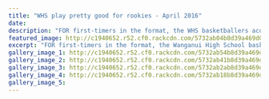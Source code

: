 ```yaml
---
title: "WHS play pretty good for rookies - April 2016"
date: 
description: "FOR first-timers in the format, the WHS basketballers acquitted themselves very well by finishing 4th in both the Junior & Senior boys divisions at the BBNZ SS 3X3 National Slam in Auckland..."
featured_image: http://c1940652.r52.cf0.rackcdn.com/5732ab04b8d39a469d000783/WHS-boys-with-NZ-3x3-team.jpg
excerpt: "FOR first-timers in the format, the Wanganui High School basketballers acquitted themselves very well by finishing fourth in both the Junior and Senior boys divisions at the BBNZ Secondary School 3X3 National Slam in Auckland last weekend."
gallery_image_1: http://c1940652.r52.cf0.rackcdn.com/5732ab54b8d39a469d00078b/WHS-Senior-3x3-team.jpg
gallery_image_2: http://c1940652.r52.cf0.rackcdn.com/5732ab41b8d39a469d000789/WHS-Junior-3x3-team.jpg
gallery_image_3: http://c1940652.r52.cf0.rackcdn.com/5732ab2ab8d39a469d000787/game-time.jpg
gallery_image_4: http://c1940652.r52.cf0.rackcdn.com/5732ab18b8d39a469d000785/game-time-2.jpg
gallery_image_5: 
---
```

